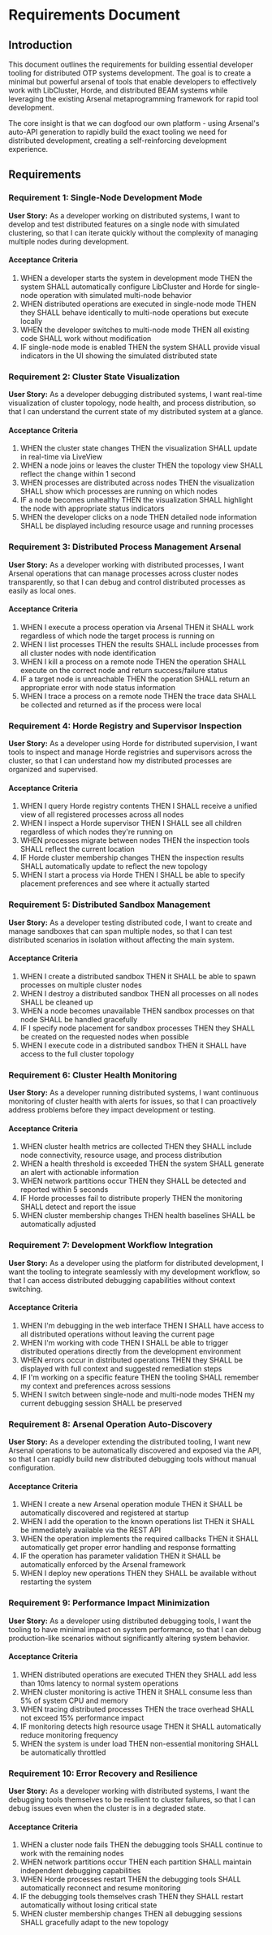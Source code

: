 # Requirements Document

## Introduction

This document outlines the requirements for building essential developer tooling for distributed OTP systems development. The goal is to create a minimal but powerful arsenal of tools that enable developers to effectively work with LibCluster, Horde, and distributed BEAM systems while leveraging the existing Arsenal metaprogramming framework for rapid tool development.

The core insight is that we can dogfood our own platform - using Arsenal's auto-API generation to rapidly build the exact tooling we need for distributed development, creating a self-reinforcing development experience.

## Requirements

### Requirement 1: Single-Node Development Mode

**User Story:** As a developer working on distributed systems, I want to develop and test distributed features on a single node with simulated clustering, so that I can iterate quickly without the complexity of managing multiple nodes during development.

#### Acceptance Criteria

1. WHEN a developer starts the system in development mode THEN the system SHALL automatically configure LibCluster and Horde for single-node operation with simulated multi-node behavior
2. WHEN distributed operations are executed in single-node mode THEN they SHALL behave identically to multi-node operations but execute locally
3. WHEN the developer switches to multi-node mode THEN all existing code SHALL work without modification
4. IF single-node mode is enabled THEN the system SHALL provide visual indicators in the UI showing the simulated distributed state

### Requirement 2: Cluster State Visualization

**User Story:** As a developer debugging distributed systems, I want real-time visualization of cluster topology, node health, and process distribution, so that I can understand the current state of my distributed system at a glance.

#### Acceptance Criteria

1. WHEN the cluster state changes THEN the visualization SHALL update in real-time via LiveView
2. WHEN a node joins or leaves the cluster THEN the topology view SHALL reflect the change within 1 second
3. WHEN processes are distributed across nodes THEN the visualization SHALL show which processes are running on which nodes
4. IF a node becomes unhealthy THEN the visualization SHALL highlight the node with appropriate status indicators
5. WHEN the developer clicks on a node THEN detailed node information SHALL be displayed including resource usage and running processes

### Requirement 3: Distributed Process Management Arsenal

**User Story:** As a developer working with distributed processes, I want Arsenal operations that can manage processes across cluster nodes transparently, so that I can debug and control distributed processes as easily as local ones.

#### Acceptance Criteria

1. WHEN I execute a process operation via Arsenal THEN it SHALL work regardless of which node the target process is running on
2. WHEN I list processes THEN the results SHALL include processes from all cluster nodes with node identification
3. WHEN I kill a process on a remote node THEN the operation SHALL execute on the correct node and return success/failure status
4. IF a target node is unreachable THEN the operation SHALL return an appropriate error with node status information
5. WHEN I trace a process on a remote node THEN the trace data SHALL be collected and returned as if the process were local

### Requirement 4: Horde Registry and Supervisor Inspection

**User Story:** As a developer using Horde for distributed supervision, I want tools to inspect and manage Horde registries and supervisors across the cluster, so that I can understand how my distributed processes are organized and supervised.

#### Acceptance Criteria

1. WHEN I query Horde registry contents THEN I SHALL receive a unified view of all registered processes across all nodes
2. WHEN I inspect a Horde supervisor THEN I SHALL see all children regardless of which nodes they're running on
3. WHEN processes migrate between nodes THEN the inspection tools SHALL reflect the current location
4. IF Horde cluster membership changes THEN the inspection results SHALL automatically update to reflect the new topology
5. WHEN I start a process via Horde THEN I SHALL be able to specify placement preferences and see where it actually started

### Requirement 5: Distributed Sandbox Management

**User Story:** As a developer testing distributed code, I want to create and manage sandboxes that can span multiple nodes, so that I can test distributed scenarios in isolation without affecting the main system.

#### Acceptance Criteria

1. WHEN I create a distributed sandbox THEN it SHALL be able to spawn processes on multiple cluster nodes
2. WHEN I destroy a distributed sandbox THEN all processes on all nodes SHALL be cleaned up
3. WHEN a node becomes unavailable THEN sandbox processes on that node SHALL be handled gracefully
4. IF I specify node placement for sandbox processes THEN they SHALL be created on the requested nodes when possible
5. WHEN I execute code in a distributed sandbox THEN it SHALL have access to the full cluster topology

### Requirement 6: Cluster Health Monitoring

**User Story:** As a developer running distributed systems, I want continuous monitoring of cluster health with alerts for issues, so that I can proactively address problems before they impact development or testing.

#### Acceptance Criteria

1. WHEN cluster health metrics are collected THEN they SHALL include node connectivity, resource usage, and process distribution
2. WHEN a health threshold is exceeded THEN the system SHALL generate an alert with actionable information
3. WHEN network partitions occur THEN they SHALL be detected and reported within 5 seconds
4. IF Horde processes fail to distribute properly THEN the monitoring SHALL detect and report the issue
5. WHEN cluster membership changes THEN health baselines SHALL be automatically adjusted

### Requirement 7: Development Workflow Integration

**User Story:** As a developer using the platform for distributed development, I want the tooling to integrate seamlessly with my development workflow, so that I can access distributed debugging capabilities without context switching.

#### Acceptance Criteria

1. WHEN I'm debugging in the web interface THEN I SHALL have access to all distributed operations without leaving the current page
2. WHEN I'm working with code THEN I SHALL be able to trigger distributed operations directly from the development environment
3. WHEN errors occur in distributed operations THEN they SHALL be displayed with full context and suggested remediation steps
4. IF I'm working on a specific feature THEN the tooling SHALL remember my context and preferences across sessions
5. WHEN I switch between single-node and multi-node modes THEN my current debugging session SHALL be preserved

### Requirement 8: Arsenal Operation Auto-Discovery

**User Story:** As a developer extending the distributed tooling, I want new Arsenal operations to be automatically discovered and exposed via the API, so that I can rapidly build new distributed debugging tools without manual configuration.

#### Acceptance Criteria

1. WHEN I create a new Arsenal operation module THEN it SHALL be automatically discovered and registered at startup
2. WHEN I add the operation to the known operations list THEN it SHALL be immediately available via the REST API
3. WHEN the operation implements the required callbacks THEN it SHALL automatically get proper error handling and response formatting
4. IF the operation has parameter validation THEN it SHALL be automatically enforced by the Arsenal framework
5. WHEN I deploy new operations THEN they SHALL be available without restarting the system

### Requirement 9: Performance Impact Minimization

**User Story:** As a developer using distributed debugging tools, I want the tooling to have minimal impact on system performance, so that I can debug production-like scenarios without significantly altering system behavior.

#### Acceptance Criteria

1. WHEN distributed operations are executed THEN they SHALL add less than 10ms latency to normal system operations
2. WHEN cluster monitoring is active THEN it SHALL consume less than 5% of system CPU and memory
3. WHEN tracing distributed processes THEN the trace overhead SHALL not exceed 15% performance impact
4. IF monitoring detects high resource usage THEN it SHALL automatically reduce monitoring frequency
5. WHEN the system is under load THEN non-essential monitoring SHALL be automatically throttled

### Requirement 10: Error Recovery and Resilience

**User Story:** As a developer working with distributed systems, I want the debugging tools themselves to be resilient to cluster failures, so that I can debug issues even when the cluster is in a degraded state.

#### Acceptance Criteria

1. WHEN a cluster node fails THEN the debugging tools SHALL continue to work with the remaining nodes
2. WHEN network partitions occur THEN each partition SHALL maintain independent debugging capabilities
3. WHEN Horde processes restart THEN the debugging tools SHALL automatically reconnect and resume monitoring
4. IF the debugging tools themselves crash THEN they SHALL restart automatically without losing critical state
5. WHEN cluster membership changes THEN all debugging sessions SHALL gracefully adapt to the new topology